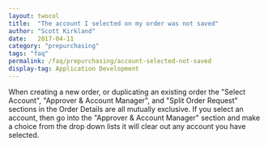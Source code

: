 ```yaml
---
layout: twocol
title:  "The account I selected on my order was not saved"
author: "Scott Kirkland"
date:   2017-04-11
category: "prepurchasing"
tags: "faq"
permalink: /faq/prepurchasing/account-selected-not-saved
display-tag: Application Development
---
```

When creating a new order, or duplicating an existing order the "Select Account", "Approver & Account Manager", and "Split Order Request" sections in the Order Details are all mutually exclusive. If you select an account, then go into the "Approver & Account Manager" section and make a choice from the drop down lists it will clear out any account you have selected.
